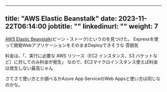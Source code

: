
---
title: "AWS Elastic Beanstalk"
date: 2023-11-22T06:14:00
jobtitle: ""
linkedinurl: ""
weight: 7
---


[AWS Elastic Beanstalk](https://aws.amazon.com/jp/elasticbeanstalk/)(ビーン・ストーク)というのを見つけた。
 Expressを使って開発WebアプリケーションをそのままDeployできそうな
 雰囲気

 料金は、「、実行に必要な AWS リソース（EC2 インスタンス、S3 バケットなど）に対してのみ料金が発生」
 なので、EC2マイクロインスタンス使えば料金は発生しない最高じゃん

 さてさて使い方とか調べるかAzure App ServiceのWeb Appsと使い方は同じなのかな。